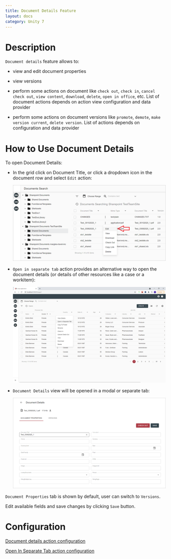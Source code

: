 ```yaml
---
title: Document Details Feature
layout: docs
category: Unity 7
---
```

# Description

`Document details` feature allows to: 

- view and edit document properties

- view versions

- perform some actions on document like `check out`, `check in`, `cancel check out`, `view content`, `download`, `delete`, 
`open in office`, etc. List of document actions depends on action view configuration and data provider

- perform some actions on document versions like `promote`, `demote`, `make version current`, `delete version`. List of 
actions depends on configuration and data provider

# How to Use Document Details

To open Document Details:

- In the grid click on Document Title, or click a dropdown icon in the document row and select `Edit` action:

    ![Context-menu](document-details/images/view-action-context-menu.png)

- `Open in separate tab` action provides an alternative way to open the document details (or details of other resources like a case or a workitem):
  
    ![Open in separate action](document-details/images/open-in-separate-tab.png)

- `Document Details` view will be opened in a modal or separate tab:

    ![View document action](document-details/images/view-document-action.png)

`Document Properties` tab is shown by default, user can switch to `Versions`.

Edit available fields and save changes by clicking `Save` button.

# Configuration

[Document details action configuration](../../configuration/actions/document-details.md)

[Open In Separate Tab action configuration](../../configuration/actions/open-in-separate-tab.md)
